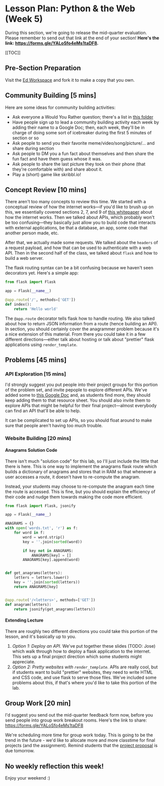 # Lesson Plan: Python & the Web (Week 5)

<div class="alert alert-warning">
    <span>During this section, we're going to release the mid-quarter evaluation. Please remember to send out that link at the end of your section! <b>Here's the link: <a href="https://forms.gle/YALoSfo4eMs1taDF8">https://forms.gle/YALoSfo4eMs1taDF8</a>.</b></span>
</div>

[[TOC]]

## Pre-Section Preparation
Visit the [Ed Workspace](https://edstem.org/us/courses/2850/workspaces/pNTgfKaanIsFo7fbEUSfpKID3T0x5RcU) and fork it to make a copy that you own.

## Community Building \[5 mins\]
Here are some ideas for community building activities:
* Ask everyone a Would You Rather question; there's a list in [this folder](https://drive.google.com/drive/folders/1SobifNwo_dPMA_dO78IUVUuyATwlqF9N?usp=sharing)
* Have people sign up to lead a community building activity each week by adding their name to a Google Doc; then, each week, they'll be in charge of doing some sort of icebreaker during the first 5 minutes of section or so
* Ask people to send you their favorite meme/video/song/picture/... and share during section
* Ask people to DM you a fun fact about themselves and then share the fun fact and have them guess whose it was.
* Ask people to share the last picture they took on their phone (that they're comfortable with) and share about it.
* Play a (short) game like skribbl.io!


## Concept Review \[10 mins\]
There aren't too many concepts to review this time. We started with a conceptual review of how the internet works—if you'd like to brush up on this, we essentially covered sections 2, 7, and 9 of [this whitepaper](http://www.theshulers.com/whitepapers/internet_whitepaper/index.html) about how the internet works. Then we talked about APIs, which probably won't be too confusing—they basically just allow you to build code that interacts with external applications, be that a database, an app, some code that another person made, etc.

After that, we actually made some requests. We talked about the `headers` of a request payload, and how that can be used to authenticate with a web API. Then in the second half of the class, we talked about `flask` and how to build a web server.

The flask routing syntax can be a bit confusing because we haven't seen decorators yet. Here's a simple app:

```python
from flask import Flask

app = Flask(__name__)

@app.route('/', methods=['GET'])
def index():
    return 'Hello world'
```

The `@app.route` decorator tells flask how to handle routing. We also talked about how to return JSON information from a route (hence building an API). In section, you should certainly cover the anagrammer problem because it's a nice extension of this material. From there you could take it in a few different directions—either talk about hosting or talk about "prettier" flask applications using `render_template`.

## Problems \[45 mins\]

### API Exploration \[15 mins\]
I'd strongly suggest you put people into their project groups for this portion of the problem set, and invite pepople to explore different APIs. We've added some to [this Google Doc](https://docs.google.com/document/d/1VwhCO8bCsIrIkpZ7BMQmnhz9p-qtA7dqmuIZmdt-VG4/edit) and, as students find more, they should keep adding them to that resource sheet. You should also invite them to explore APIs that might be helpful for their final project—almost everybody can find an API that'll be able to help.

It can be complicated to set up APIs, so you should float around to make sure that people aren't having too much trouble. 

### Website Building \[20 mins\]

#### Anagrams Solution Code
There isn't much "solution code" for this lab, so I'll just include the little that there is here. This is one way to implement the anagrams flask route which builds a dictionary of anagrams and stores that in RAM so that whenever a user accesses a route, it doesn't have to re-compute the anagram.

Instead, your students may choose to re-compute the anagram each time the route is accessed. This is fine, but you should explain the efficiency of their code and nudge them towards making the code more efficient.

```python
from flask import Flask, jsonify

app = Flask(__name__)

ANAGRAMS = {}
with open('words.txt', 'r') as f:
    for word in f:
        word = word.strip()
        key = ''.join(sorted(word))

        if key not in ANAGRAMS:
            ANAGRAMS[key] = []
        ANAGRAMS[key].append(word)


def get_anagrams(letters):
    letters = letters.lower()
    key = ''.join(sorted(letters))
    return ANAGRAMS[key]


@app.route('/<letters>', methods=['GET'])
def anagram(letters):
    return jsonify(get_anagrams(letters))
```

#### Extending Lecture

There are roughly two different directions you could take this portion of the lesson, and it's basically up to you.

1. *Option 1: Deploy an API.* We've put together these slides (TODO: Jose) which walk through how to deploy a flask application to the internet. This sets up a final project direction which some students might appreciate.
2. *Option 2: Pretty websites with `render_template`.* APIs are really cool, but if students want to build "prettier" websites, they need to write HTML and CSS code, and use flask to serve those files. We've included some problems about this, if that's where you'd like to take this portion of the lab.

## Group Work \[20 min\]

<div class="alert alert-info">
    <span>I'd suggest you send out the mid-quarter feedback form now, before you send people into group work breakout rooms. Here's the link to share: <a href="https://forms.gle/YALoSfo4eMs1taDF8">https://forms.gle/YALoSfo4eMs1taDF8</a></span>
</div>

We're scheduling more time for group work today. This is going to be the trend in the future - we'd like to allocate more and more classtime for final projects (and the assignment). Remind students that the [project proposal](https://forms.gle/McvNiTtc2L5St5NC7) is due tomorrow.

## No weekly reflection this week!
Enjoy your weekend :)
